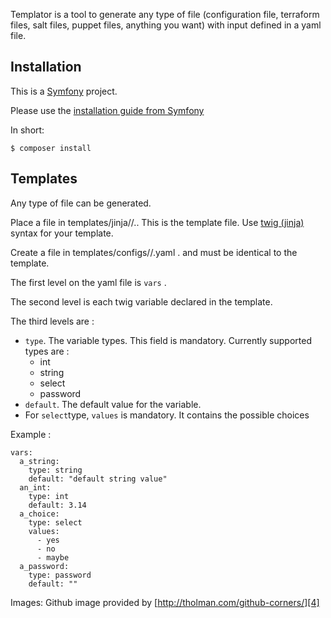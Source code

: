 Templator is a tool to generate any type of file (configuration file, terraform
files, salt files, puppet files, anything you want) with input defined in a yaml
file.

Installation
------------

This is a [Symfony][1] project.

Please use the [installation guide from Symfony][2]

In short:
```
$ composer install
```

Templates
---------

Any type of file can be generated.

Place a file in templates/jinja/<directory>/<filename>.<extension>.
This is the template file. Use [twig (jinja)][3] syntax for your template.

Create a file in templates/configs/<directory>/<filename>.yaml .
<directory> and <filename> must be identical to the template.

The first level on the yaml file is `vars` . 

The second level is each twig variable declared in the template.

The third levels are :
* `type`. The variable types. This field is mandatory. Currently supported 
types are :
  * int
  * string
  * select
  * password
* `default`. The default value for the variable.
* For `select`type, `values` is mandatory. It contains the possible choices


Example :
```
vars:
  a_string:
    type: string
    default: "default string value"
  an_int:
    type: int
    default: 3.14
  a_choice:
    type: select
    values:
      - yes
      - no
      - maybe
  a_password:
    type: password
    default: ""
```

Images:
Github image provided by [http://tholman.com/github-corners/][4]

[1]: https://symfony.com
[2]: https://symfony.com/doc/current/setup.html#running-symfony-applications
[3]: https://twig.symfony.com/doc/2.x/
[4]: http://tholman.com/github-corners/
